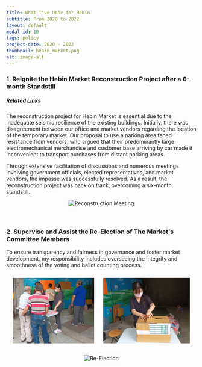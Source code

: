 ```yaml
---
title: What I've Done for Hebin
subtitle: From 2020 to 2022
layout: default
modal-id: 10
tags: policy
project-date: 2020 - 2022
thumbnail: hebin_market.png
alt: image-alt
---
```

<html>
<head>
    <meta name="viewport" content="width=device-width, initial-scale=1.0">
    <style>
        table {
            border-collapse: separate;
            border-spacing: 10px;
        }
        table img {
            max-width: 100%;
            height: auto;
        }
    </style>
</head>
<body>
    <h3>1. Reignite the Hebin Market Reconstruction Project after a 6-month Standstill</h3>
    <h5>Related Links</h5>
    <p>The reconstruction project for Hebin Market is essential due to the inadequate seismic resilience of the existing buildings. Initially, there was disagreement between our office and market vendors regarding the location of the temporary market. Our proposal to use a parking area faced resistance from vendors, who argued that their predominantly large electromechanical merchandise and customer base arriving by car made it inconvenient to transport purchases from distant parking areas.</p>
    <p>Through extensive facilitation of discussions and numerous meetings involving government officials, elected representatives, and market vendors, the impasse was successfully resolved. As a result, the reconstruction project was back on track, overcoming a six-month standstill.</p>
    <div style="text-align: center;">
        <img src="img/portfolio/reconstruction.JPG" alt="Reconstruction Meeting" style="max-width: 80%; height: auto;">
    </div>
    <br>
    <br>
    <h3>2. Supervise and Assist the Re-Election of The Market's Committee Members</h3>
    <p>To ensure transparency and fairness in governance and foster market development, my responsibility includes overseeing the integrity and smoothness of the voting and ballot counting process.</p>
    <table>
        <tr>
            <td><img src="img/portfolio/vote.jpg" alt="Re-Election" style="max-width: 100%; height: auto;"></td>
            <td><img src="img/portfolio/vote2.jpg" alt="Re-Election" style="max-width: 100%; height: auto;"></td>
        </tr>
    </table>
    <div style="text-align: center;">
        <img src="img/portfolio/vote3.JPG" alt="Re-Election" style="max-width: 80%; height: auto;">
    </div>
    <br>
    <br>
    
    
</body>
</html>
